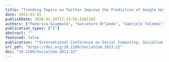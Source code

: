 ```yaml
---
title: "Trending Topics on Twitter Improve the Prediction of Google Hot Queries"
date: 2013-01-01
publishDate: 2020-01-20T17:19:56.638210Z
authors: ["Federica Giummolè", "Salvatore Orlando", "Gabriele Tolomei"]
publication_types: ["1"]
abstract: ""
featured: false
publication: "*International Conference on Social Computing, SocialCom 2013, SocialCom/PASSAT/BigData/EconCom/BioMedCom 2013, Washington, DC, USA, 8-14 September, 2013*, pp. 39-44"
url_pdf: "https://doi.org/10.1109/SocialCom.2013.12"
doi: "10.1109/SocialCom.2013.12"
---
```


